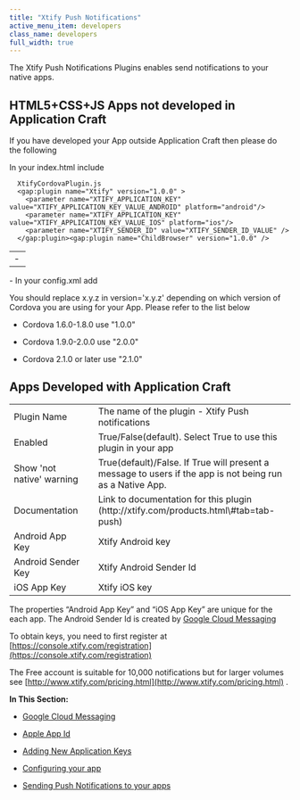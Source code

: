 ```yaml
---
title: "Xtify Push Notifications"
active_menu_item: developers
class_name: developers
full_width: true
---
```



The Xtify Push Notifications Plugins enables send notifications to your native apps.

## HTML5+CSS+JS Apps not developed in Application Craft

If you have developed your App outside Application Craft then please do the following

<table>
<tr>
<td width="13">
 - 

</td>
In your index.html include

      XtifyCordovaPlugin.js
      <gap:plugin name="Xtify" version="1.0.0" >
        <parameter name="XTIFY_APPLICATION_KEY" value="XTIFY_APPLICATION_KEY_VALUE_ANDROID" platform="android"/>
        <parameter name="XTIFY_APPLICATION_KEY" value="XTIFY_APPLICATION_KEY_VALUE_IOS" platform="ios"/>
        <parameter name="XTIFY_SENDER_ID" value="XTIFY_SENDER_ID_VALUE" />
      </gap:plugin><gap:plugin name="ChildBrowser" version="1.0.0" />
     

</tr>
</table>
 - In your config.xml add

You should replace x.y.z in version='x.y.z' depending on which version of Cordova you are using for your App. Please refer to the list below

 - Cordova 1.6.0-1.8.0 use "1.0.0"

 - Cordova 1.9.0-2.0.0 use "2.0.0"

 - Cordova 2.1.0 or later use "2.1.0"

## Apps Developed with Application Craft

<table>
<tr>
<td width="182">
Plugin Name

</td>
<td width="20">

</td>
<td width="740">
The name of the plugin - Xtify Push notifications

</td>
</tr>
<tr>
<td width="182">
Enabled

</td>
<td width="20">

</td>
<td width="740">
True/False(default). Select True to use this plugin in your app

</td>
</tr>
<tr>
<td width="182">
Show 'not native' warning

</td>
<td width="20">

</td>
<td width="740">
True(default)/False. If True will present a message to users if the app is not being run as a Native App.

</td>
</tr>
<tr>
<td width="182">
Documentation

</td>
<td width="20">

</td>
<td width="740">
Link to documentation for this plugin (http://xtify.com/products.html\#tab=tab-push)

</td>
</tr>
<tr>
<td width="182">
Android App Key

</td>
<td width="20">

</td>
<td width="740">
Xtify Android key

</td>
</tr>
<tr>
<td width="182">
Android Sender Key

</td>
<td width="20">

</td>
<td width="740">
Xtify Android Sender Id

</td>
</tr>
<tr>
<td width="182">
iOS App Key

</td>
<td width="20">

</td>
<td width="740">
Xtify iOS key

</td>
</tr>
</table>

The properties “Android App Key” and “iOS App Key” are unique for the each app. The Android Sender Id is created by [Google Cloud Messaging](xtify-push-notifications/google-cloud-messaging)

To obtain keys, you need to first register at [https://console.xtify.com/registration](https://console.xtify.com/registration)

The Free account is suitable for 10,000 notifications but for larger volumes see [http://www.xtify.com/pricing.html](http://www.xtify.com/pricing.html) .

**In This Section:**

 - [Google Cloud Messaging](xtify-push-notifications/google-cloud-messaging)

 - [Apple App Id](xtify-push-notifications/apple-app-id)

 - [Adding New Application Keys](xtify-push-notifications/adding-new-application)

 - [Configuring your app](xtify-push-notifications/configuring-your-app)

 - [Sending Push Notifications to your apps](xtify-push-notifications/sending-push-notifications-to)


